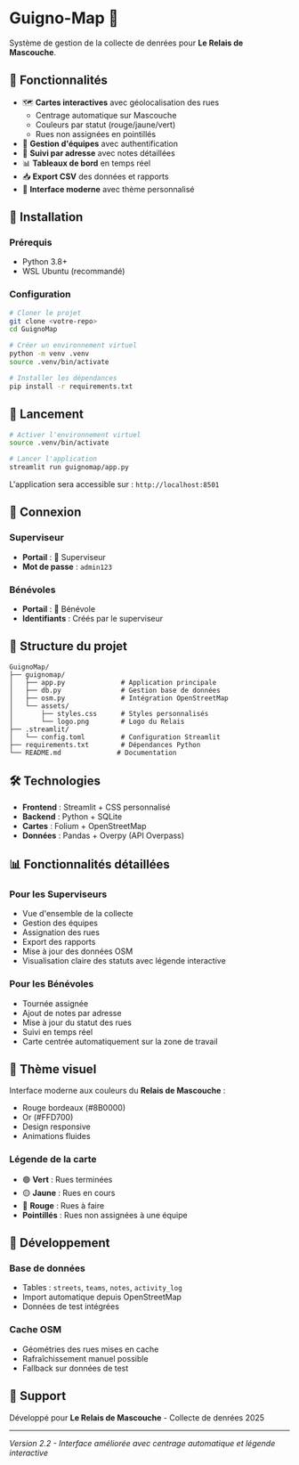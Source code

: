 # Guigno-Map 🎁

Système de gestion de la collecte de denrées pour **Le Relais de Mascouche**.

## 🌟 Fonctionnalités

- 🗺️ **Cartes interactives** avec géolocalisation des rues
  - Centrage automatique sur Mascouche
  - Couleurs par statut (rouge/jaune/vert)
  - Rues non assignées en pointillés
- 👥 **Gestion d'équipes** avec authentification
- 📍 **Suivi par adresse** avec notes détaillées
- 📊 **Tableaux de bord** en temps réel
- 📥 **Export CSV** des données et rapports
- 🎨 **Interface moderne** avec thème personnalisé

## 🚀 Installation

### Prérequis
- Python 3.8+
- WSL Ubuntu (recommandé)

### Configuration
```bash
# Cloner le projet
git clone <votre-repo>
cd GuignoMap

# Créer un environnement virtuel
python -m venv .venv
source .venv/bin/activate

# Installer les dépendances
pip install -r requirements.txt
```

## 🎯 Lancement

```bash
# Activer l'environnement virtuel
source .venv/bin/activate

# Lancer l'application
streamlit run guignomap/app.py
```

L'application sera accessible sur : `http://localhost:8501`

## 🔐 Connexion

### Superviseur
- **Portail** : 🎯 Superviseur
- **Mot de passe** : `admin123`

### Bénévoles
- **Portail** : 👥 Bénévole
- **Identifiants** : Créés par le superviseur

## 📁 Structure du projet

```
GuignoMap/
├── guignomap/
│   ├── app.py              # Application principale
│   ├── db.py               # Gestion base de données
│   ├── osm.py              # Intégration OpenStreetMap
│   └── assets/
│       ├── styles.css      # Styles personnalisés
│       └── logo.png        # Logo du Relais
├── .streamlit/
│   └── config.toml         # Configuration Streamlit
├── requirements.txt        # Dépendances Python
└── README.md              # Documentation
```

## 🛠️ Technologies

- **Frontend** : Streamlit + CSS personnalisé
- **Backend** : Python + SQLite
- **Cartes** : Folium + OpenStreetMap
- **Données** : Pandas + Overpy (API Overpass)

## 📊 Fonctionnalités détaillées

### Pour les Superviseurs
- Vue d'ensemble de la collecte
- Gestion des équipes
- Assignation des rues
- Export des rapports
- Mise à jour des données OSM
- Visualisation claire des statuts avec légende interactive

### Pour les Bénévoles
- Tournée assignée
- Ajout de notes par adresse
- Mise à jour du statut des rues
- Suivi en temps réel
- Carte centrée automatiquement sur la zone de travail

## 🎨 Thème visuel

Interface moderne aux couleurs du **Relais de Mascouche** :
- Rouge bordeaux (#8B0000)
- Or (#FFD700)
- Design responsive
- Animations fluides

### Légende de la carte
- 🟢 **Vert** : Rues terminées
- 🟡 **Jaune** : Rues en cours
- 🔴 **Rouge** : Rues à faire
- **Pointillés** : Rues non assignées à une équipe

## 🚧 Développement

### Base de données
- Tables : `streets`, `teams`, `notes`, `activity_log`
- Import automatique depuis OpenStreetMap
- Données de test intégrées

### Cache OSM
- Géométries des rues mises en cache
- Rafraîchissement manuel possible
- Fallback sur données de test

## 📝 Support

Développé pour **Le Relais de Mascouche** - Collecte de denrées 2025

---
*Version 2.2 - Interface améliorée avec centrage automatique et légende interactive*
